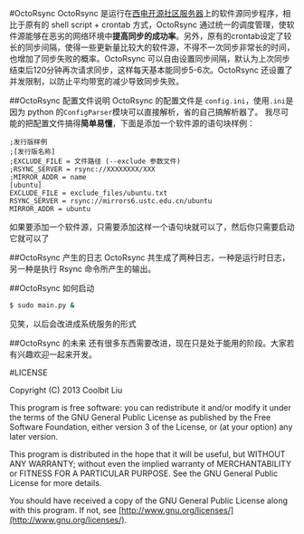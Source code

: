 #OctoRsync
OctoRsync 是运行在[西电开源社区服务器](http://linux.xidian.edu.cn)上的软件源同步程序，相比于原有的 shell script + crontab 方式，OctoRsync 通过统一的调度管理，使软件源能够在恶劣的网络环境中**提高同步的成功率**。另外，原有的crontab设定了较长的同步间隔，使得一些更新量比较大的软件源，不得不一次同步非常长的时间，也增加了同步失败的概率。OctoRsync 可以自由设置同步间隔，默认为上次同步结束后120分钟再次请求同步，这样每天基本能同步5-6次。OctoRsync 还设置了并发限制，以防止平均带宽的减少导致同步失败。

##OctoRsync 配置文件说明
OctoRsync 的配置文件是 `config.ini`，使用`.ini`是因为 python 的`ConfigParser`模块可以直接解析，省的自己搞解析器了。
我尽可能的把配置文件搞得**简单易懂**，下面是添加一个软件源的语句块样例：
```
;发行版样例
;[发行版名称]
;EXCLUDE_FILE = 文件路径 (--exclude 参数文件)
;RSYNC_SERVER = rsync://XXXXXXXX/XXX
;MIRROR_ADDR = name
[ubuntu]
EXCLUDE_FILE = exclude_files/ubuntu.txt
RSYNC_SERVER = rsync://mirrors6.ustc.edu.cn/ubuntu
MIRROR_ADDR = ubuntu
```
如果要添加一个软件源，只需要添加这样一个语句块就可以了，然后你只需要启动它就可以了

##OctoRsync 产生的日志
OctoRsync 共生成了两种日志，一种是运行时日志，另一种是执行 Rsync 命令所产生的输出。

##OctoRsync 如何启动
```bash
$ sudo main.py &
```
见笑，以后会改进成系统服务的形式

##OctoRsync 的未来
还有很多东西需要改进，现在只是处于能用的阶段。大家若有兴趣欢迎一起来开发。

#LICENSE

Copyright (C) 2013 Coolbit Liu

This program is free software: you can redistribute it and/or modify it under the terms of the GNU General Public License as published by the Free Software Foundation, either version 3 of the License, or (at your option) any later version.

This program is distributed in the hope that it will be useful, but WITHOUT ANY WARRANTY; without even the implied warranty of MERCHANTABILITY or FITNESS FOR A PARTICULAR PURPOSE. See the GNU General Public License for more details.

You should have received a copy of the GNU General Public License along with this program. If not, see [http://www.gnu.org/licenses/](http://www.gnu.org/licenses/).
